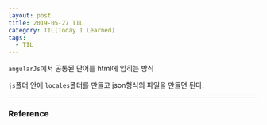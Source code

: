 ```yaml
---
layout: post
title: 2019-05-27 TIL
category: TIL(Today I Learned)
tags:
  - TIL
---
```




`angularJs`에서 공통된 단어를 html에 입히는 방식

`js`폴더 안에 `locales`폴더를 만들고 json형식의 파일을 만들면 된다.

---

### Reference


